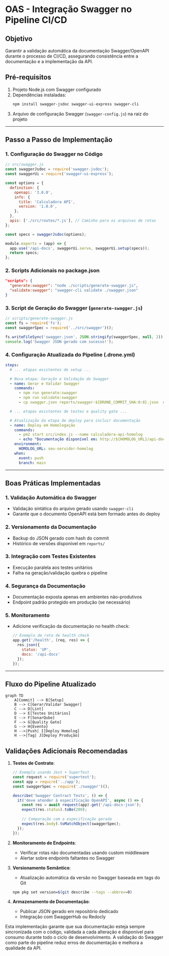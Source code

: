 # OAS - Integração Swagger no Pipeline CI/CD

## Objetivo
Garantir a validação automática da documentação Swagger/OpenAPI durante o processo de CI/CD, assegurando consistência entre a documentação e a implementação da API.

## Pré-requisitos
1. Projeto Node.js com Swagger configurado
2. Dependências instaladas:
   ```bash
   npm install swagger-jsdoc swagger-ui-express swagger-cli
   ```
3. Arquivo de configuração Swagger (`swagger-config.js`) na raiz do projeto

---

## Passo a Passo de Implementação

### 1. Configuração do Swagger no Código
```javascript
// src/swagger.js
const swaggerJsdoc = require('swagger-jsdoc');
const swaggerUi = require('swagger-ui-express');

const options = {
  definition: {
    openapi: '3.0.0',
    info: {
      title: 'Calculadora API',
      version: '1.0.0',
    },
  },
  apis: ['./src/routes/*.js'], // Caminho para os arquivos de rotas
};

const specs = swaggerJsdoc(options);

module.exports = (app) => {
  app.use('/api-docs', swaggerUi.serve, swaggerUi.setup(specs));
  return specs;
};
```

### 2. Scripts Adicionais no package.json
```json
"scripts": {
  "generate:swagger": "node ./scripts/generate-swagger.js",
  "validate:swagger": "swagger-cli validate ./swagger.json"
}
```

### 3. Script de Geração do Swagger (`generate-swagger.js`)
```javascript
// scripts/generate-swagger.js
const fs = require('fs');
const swaggerSpec = require('../src/swagger')();

fs.writeFileSync('swagger.json', JSON.stringify(swaggerSpec, null, 2));
console.log('Swagger JSON gerado com sucesso!');
```

### 4. Configuração Atualizada do Pipeline (.drone.yml)

```yaml
steps:
  # ... etapas existentes de setup ...

  # Nova etapa: Geração e Validação do Swagger
  - name: Gerar e Validar Swagger
    commands:
      - npm run generate:swagger
      - npm run validate:swagger
      - cp swagger.json reports/swagger-${DRONE_COMMIT_SHA:0:8}.json  # Backup do relatório

  # ... etapas existentes de testes e quality gate ...

  # Atualização da etapa de deploy para incluir documentação
  - name: Deploy em Homologação
    commands:
      - pm2 start src/index.js --name calculadora-api-homolog
      - echo "Documentação disponível em: http://${HOMOLOG_URL}/api-docs"
    environment:
      HOMOLOG_URL: seu-servidor-homolog
    when:
      event: push
      branch: main
```

---

## Boas Práticas Implementadas

### 1. Validação Automática do Swagger
- Validação sintática do arquivo gerado usando `swagger-cli`
- Garante que o documento OpenAPI está bem formado antes do deploy

### 2. Versionamento da Documentação
- Backup do JSON gerado com hash do commit
- Histórico de versões disponível em `reports/`

### 3. Integração com Testes Existentes
- Execução paralela aos testes unitários
- Falha na geração/validação quebra o pipeline

### 4. Segurança da Documentação
- Documentação exposta apenas em ambientes não-produtivos
- Endpoint padrão protegido em produção (se necessário)

### 5. Monitoramento
- Adicione verificação da documentação no health check:
  ```javascript
  // Exemplo de rota de health check
  app.get('/health', (req, res) => {
    res.json({
      status: 'UP',
      docs: '/api-docs'
    });
  });
  ```

---

## Fluxo do Pipeline Atualizado

```mermaid
graph TD
    A[Commit] --> B[Setup]
    B --> C[Gerar/Validar Swagger]
    C --> D[Lint]
    D --> E[Testes Unitários]
    E --> F[SonarQube]
    F --> G[Quality Gate]
    G --> H{Evento}
    H -->|Push| I[Deploy Homolog]
    H -->|Tag| J[Deploy Produção]
```

## Validações Adicionais Recomendadas

1. **Testes de Contrato**:
   ```javascript
   // Exemplo usando Jest + SuperTest
   const request = require('supertest');
   const app = require('../app');
   const swaggerSpec = require('./swagger')();

   describe('Swagger Contract Tests', () => {
     it('deve atender à especificação OpenAPI', async () => {
       const res = await request(app).get('/api-docs-json');
       expect(res.status).toBe(200);
       
       // Comparação com a especificação gerada
       expect(res.body).toMatchObject(swaggerSpec);
     });
   });
   ```

2. **Monitoramento de Endpoints**:
   - Verificar rotas não documentadas usando custom middleware
   - Alertar sobre endpoints faltantes no Swagger

3. **Versionamento Semântico**:
   - Atualização automática da versão no Swagger baseada em tags do Git
   ```bash
   npm pkg set version=$(git describe --tags --abbrev=0)
   ```

4. **Armazenamento de Documentação**:
   - Publicar JSON gerado em repositório dedicado
   - Integração com SwaggerHub ou Redocly

Esta implementação garante que sua documentação esteja sempre sincronizada com o código, validada a cada alteração e disponível para consumo durante todo o ciclo de desenvolvimento. A validação do Swagger como parte do pipeline reduz erros de documentação e melhora a qualidade da API.